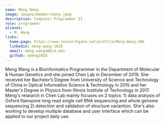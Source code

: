 ```yaml
---
name: Meng Wang
image: images/member/meng.jpeg
description: Computer Programmer II
role: programmer
aliases:
  - M. Wang
links:
  home-page: https://www.researchgate.net/profile/Meng-Wang-306
  linkedin: meng-wang-1018
  email: meng.wang4@bcm.edu
  github: wmeng1018
---
```


Meng Wang is a Bioinformatics Programmer in the Department of Molecular & Human Genetics and she joined Chen Lab in December of 2019. She received her Bachelor’s Degree from University of Science and Technology of China in Optical Information Science & Technology in 2015 and her Master's Degree in Physics from Illinois Institute of Technology in 2017. Meng's research in Chen Lab mainly focuses on 2 topics: 1) data analysis of Oxford Nanopore long read single cell RNA sequencing and whole genome sequencing 2) detection and validation of structure variantion. She's also working to develop multiple database and user interface which can be applied to our project daily use.
